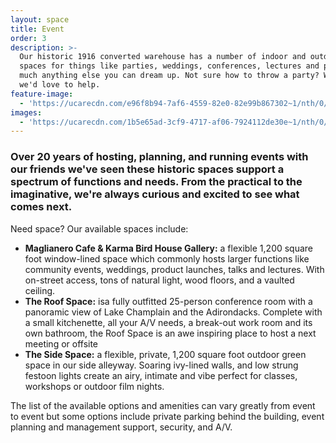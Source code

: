 ```yaml
---
layout: space
title: Event
order: 3
description: >-
  Our historic 1916 converted warehouse has a number of indoor and outdoor
  spaces for things like parties, weddings, conferences, lectures and pretty
  much anything else you can dream up. Not sure how to throw a party? We do, and
  we'd love to help.
feature-image:
  - 'https://ucarecdn.com/e96f8b94-7af6-4559-82e0-82e99b867302~1/nth/0/'
images:
  - 'https://ucarecdn.com/1b5e65ad-3cf9-4717-af06-7924112de30e~1/nth/0/'
---
```

### Over 20 years of hosting, planning, and running events with our friends we've seen these historic spaces support a spectrum of functions and needs. From the practical to the imaginative, we're always curious and excited to see what comes next.

Need space? Our available spaces include:

* **Maglianero Cafe &  Karma Bird House Gallery:** a flexible 1,200 square foot window-lined space which commonly hosts larger functions like community events, weddings, product launches, talks and lectures. With on-street access, tons of natural light, wood floors, and a vaulted ceiling.
* **The Roof Space:** isa fully outfitted 25-person conference room with a panoramic view of Lake Champlain and the Adirondacks. Complete with a small kitchenette, all your A/V needs, a break-out work room and its own bathroom, the Roof Space is an awe inspiring place to host a next meeting or offsite
* **The Side Space:** a flexible, private, 1,200 square foot outdoor green space in our side alleyway. Soaring ivy-lined walls, and low strung festoon lights create an airy, intimate and vibe perfect for classes, workshops or outdoor film nights.

The list of the available options and amenities can vary greatly from event to event but some options include private parking behind the building, event planning and management support, security, and A/V.
